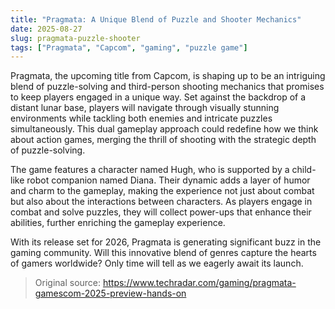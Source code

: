 ```yaml
---
title: "Pragmata: A Unique Blend of Puzzle and Shooter Mechanics"
date: 2025-08-27
slug: pragmata-puzzle-shooter
tags: ["Pragmata", "Capcom", "gaming", "puzzle game"]
---
```

Pragmata, the upcoming title from Capcom, is shaping up to be an intriguing blend of puzzle-solving and third-person shooting mechanics that promises to keep players engaged in a unique way. Set against the backdrop of a distant lunar base, players will navigate through visually stunning environments while tackling both enemies and intricate puzzles simultaneously. This dual gameplay approach could redefine how we think about action games, merging the thrill of shooting with the strategic depth of puzzle-solving.

The game features a character named Hugh, who is supported by a child-like robot companion named Diana. Their dynamic adds a layer of humor and charm to the gameplay, making the experience not just about combat but also about the interactions between characters. As players engage in combat and solve puzzles, they will collect power-ups that enhance their abilities, further enriching the gameplay experience.

With its release set for 2026, Pragmata is generating significant buzz in the gaming community. Will this innovative blend of genres capture the hearts of gamers worldwide? Only time will tell as we eagerly await its launch.
> Original source: https://www.techradar.com/gaming/pragmata-gamescom-2025-preview-hands-on